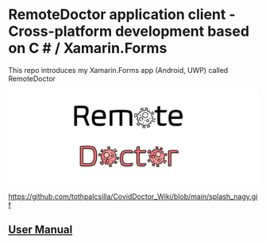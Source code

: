 # RemoteDoctor application client - Cross-platform development based on C # / Xamarin.Forms
This repo introduces my Xamarin.Forms app (Android, UWP) called RemoteDoctor
  
![](https://github.com/tothpalcsilla/CovidDoctor_Wiki/blob/main/title.PNG)  

https://github.com/tothpalcsilla/CovidDoctor_Wiki/blob/main/splash_nagy.gif

## [User Manual](https://github.com/tothpalcsilla/CovidDoctor_Wiki/blob/main/RemoteDoctor_UserManual.pdf)
